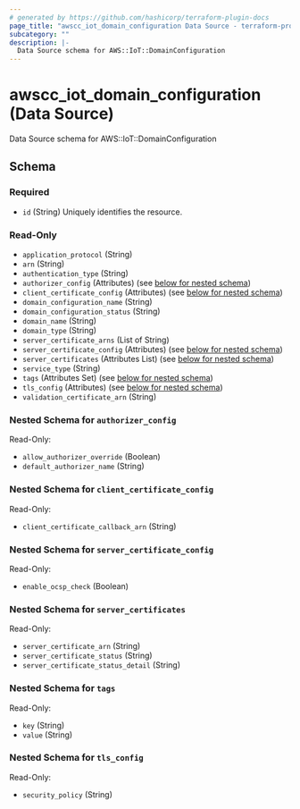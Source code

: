 ```yaml
---
# generated by https://github.com/hashicorp/terraform-plugin-docs
page_title: "awscc_iot_domain_configuration Data Source - terraform-provider-awscc"
subcategory: ""
description: |-
  Data Source schema for AWS::IoT::DomainConfiguration
---
```


# awscc_iot_domain_configuration (Data Source)

Data Source schema for AWS::IoT::DomainConfiguration



<!-- schema generated by tfplugindocs -->
## Schema

### Required

- `id` (String) Uniquely identifies the resource.

### Read-Only

- `application_protocol` (String)
- `arn` (String)
- `authentication_type` (String)
- `authorizer_config` (Attributes) (see [below for nested schema](#nestedatt--authorizer_config))
- `client_certificate_config` (Attributes) (see [below for nested schema](#nestedatt--client_certificate_config))
- `domain_configuration_name` (String)
- `domain_configuration_status` (String)
- `domain_name` (String)
- `domain_type` (String)
- `server_certificate_arns` (List of String)
- `server_certificate_config` (Attributes) (see [below for nested schema](#nestedatt--server_certificate_config))
- `server_certificates` (Attributes List) (see [below for nested schema](#nestedatt--server_certificates))
- `service_type` (String)
- `tags` (Attributes Set) (see [below for nested schema](#nestedatt--tags))
- `tls_config` (Attributes) (see [below for nested schema](#nestedatt--tls_config))
- `validation_certificate_arn` (String)

<a id="nestedatt--authorizer_config"></a>
### Nested Schema for `authorizer_config`

Read-Only:

- `allow_authorizer_override` (Boolean)
- `default_authorizer_name` (String)


<a id="nestedatt--client_certificate_config"></a>
### Nested Schema for `client_certificate_config`

Read-Only:

- `client_certificate_callback_arn` (String)


<a id="nestedatt--server_certificate_config"></a>
### Nested Schema for `server_certificate_config`

Read-Only:

- `enable_ocsp_check` (Boolean)


<a id="nestedatt--server_certificates"></a>
### Nested Schema for `server_certificates`

Read-Only:

- `server_certificate_arn` (String)
- `server_certificate_status` (String)
- `server_certificate_status_detail` (String)


<a id="nestedatt--tags"></a>
### Nested Schema for `tags`

Read-Only:

- `key` (String)
- `value` (String)


<a id="nestedatt--tls_config"></a>
### Nested Schema for `tls_config`

Read-Only:

- `security_policy` (String)
